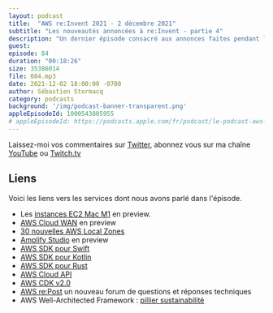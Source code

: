 ```yaml
---
layout: podcast
title:  "AWS re:Invent 2021 - 2 décembre 2021"
subtitle: "Les nouveautés annoncées à re:Invent - partie 4"
description: "Un dernier épisode consacré aux annonces faites pendant la conférence AWS re:Invent à Las Vegas. Dans cet épisode, nous parlons de la keynote de Werner. On parlera de Amplify, de CDK et SDK et de sustainabilité"
guest:
episode: 84
duration: "00:18:26"
size: 35386014 
file: 084.mp3
date: 2021-12-02 18:00:00 -0700  
author: Sébastien Stormacq
category: podcasts
background: '/img/podcast-banner-transparent.png'
appleEpisodeId: 1000543805955
# appleEpisodeId: https://podcasts.apple.com/fr/podcast/le-podcast-aws-en-français/id1452118442
---
```


Laissez-moi vos commentaires sur [Twitter](https://twitter.com/sebsto), abonnez vous sur ma chaîne [YouTube](https://www.youtube.com/sebsto) ou [Twitch.tv](https://www.twitch.tv/sebAWS)

## Liens

Voici les liens vers les services dont nous avons parlé dans l'épisode.

- Les [instances EC2 Mac M1](https://aws.amazon.com/blogs/aws/use-amazon-ec2-m1-mac-instances-to-build-test-macos-ios-ipados-tvos-and-watchos-apps/) en preview.
- [AWS Cloud WAN](https://aws.amazon.com/blogs/networking-and-content-delivery/introducing-aws-cloud-wan-preview/) en preview
- [30 nouvelles AWS Local Zones](https://twitter.com/jeffbarr/status/1466449219821051907?ref_src=twsrc%5Etfw)
- [Amplify Studio](https://aws.amazon.com/blogs/mobile/aws-amplify-studio-figma-to-fullstack-react-app-with-minimal-programming/) en preview
- [AWS SDK pour Swift](https://github.com/awslabs/aws-sdk-swift)
- [AWS SDK pour Kotlin](https://github.com/awslabs/aws-sdk-kotlin)
- [AWS SDK pour Rust](https://github.com/awslabs/aws-sdk-rust)
- [AWS Cloud API](https://aws.amazon.com/blogs/aws/announcing-aws-cloud-control-api/)
- [AWS CDK v2.0](https://github.com/aws/aws-cdk)
- [AWS re:Post](https://aws.amazon.com/blogs/aws/aws-repost-a-reimagined-qa-experience-for-the-aws-community/) un nouveau forum de questions et réponses techniques
- AWS Well-Architected Framework : [pillier sustainabilité](https://aws.amazon.com/blogs/aws/sustainability-pillar-well-architected-framework/)
